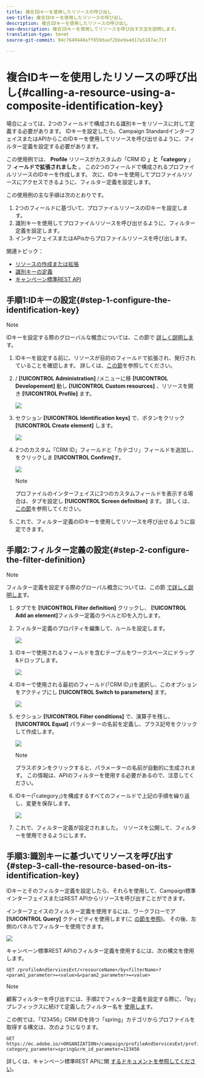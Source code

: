 ```yaml
---
title: 複合IDキーを使用したリソースの呼び出し
seo-title: 複合IDキーを使用したリソースの呼び出し
description: 複合IDキーを使用したリソースの呼び出し
seo-description: 複合IDキーを使用してリソースを呼び出す方法を説明します。
translation-type: tm+mt
source-git-commit: 94c7649448aff859daaf2bbe9a4d17a5187ac71f

---
```



# 複合IDキーを使用したリソースの呼び出し{#calling-a-resource-using-a-composite-identification-key}

場合によっては、2つのフィールドで構成される識別キーをリソースに対して定義する必要があります。 IDキーを設定したら、Campaign StandardインターフェイスまたはAPIからこのIDキーを使用してリソースを呼び出せるように、フィルター定義を設定する必要があります。

この使用例では、 **Profile** リソースがカスタムの「CRM ID **」と「category** 」フ **ィールドで拡張されました** 。 この2つのフィールドで構成されるプロファイルリソースのIDキーを作成します。 次に、IDキーを使用してプロファイルリソースにアクセスできるように、フィルター定義を設定します。

この使用例の主な手順は次のとおりです。

1. 2つのフィールドに基づいて、プロファイルリソースのIDキーを設定します。
1. 識別キーを使用してプロファイルリソースを呼び出せるように、フィルター定義を設定します。
1. インターフェイスまたはAPisからプロファイルリソースを呼び出します。

関連トピック：

* [リソースの作成または拡張](../../developing/using/creating-or-extending-the-resource.md)
* [識別キーの定義](../../developing/using/configuring-the-resource-s-data-structure.md#defining-identification-keys)
* [キャンペーン標準REST API](https://final-docs.campaign.adobe.com/doc/standard/en/api/ACS_API.html)

## 手順1:IDキーの設定{#step-1-configure-the-identification-key}

>[!NOTE]
> IDキーを設定する際のグローバルな概念については、この節で [詳しく説明しま](../../developing/using/configuring-the-resource-s-data-structure.md#defining-identification-keys)す。

1. IDキーを設定する前に、リソースが目的のフィールドで拡張され、発行されていることを確認します。 詳しくは、[この節](../../developing/using/creating-or-extending-the-resource.md)を参照してください。

1. / **[!UICONTROL Administration]** /メニューに移 **[!UICONTROL Developement]** 動し **[!UICONTROL Custom resources]** 、リソースを開き **[!UICONTROL Profile]** ます。

   ![](assets/uc_idkey1.png)

1. セクション **[!UICONTROL Identification keys]** で、ボタンをクリック **[!UICONTROL Create element]** します。

   ![](assets/uc_idkey2.png)

1. 2つのカスタム「CRM ID」フィールドと「カテゴリ」フィールドを追加し、をクリックしま **[!UICONTROL Confirm]**&#x200B;す。

   ![](assets/uc_idkey3.png)

   >[!NOTE]
   > プロファイルのインターフェイスに2つのカスタムフィールドを表示する場合は、タブを設定し **[!UICONTROL Screen definition]** ます。 詳しくは、[この節](../../developing/using/configuring-the-screen-definition.md)を参照してください。

1. これで、フィルター定義のIDキーを使用してリソースを呼び出せるように設定できます。

## 手順2:フィルター定義の設定{#step-2-configure-the-filter-definition}

>[!NOTE]
> フィルター定義を設定する際のグローバル概念については、この節 [で詳しく説明しま](../../developing/using/configuring-filter-definition.md)す。

1. タブでを **[!UICONTROL Filter definition]** クリックし、 **[!UICONTROL Add an element]**&#x200B;フィルター定義のラベルとIDを入力します。

1. フィルター定義のプロパティを編集して、ルールを設定します。

   ![](assets/uc_idkey4.png)

1. IDキーで使用されるフィールドを含むテーブルをワークスペースにドラッグ&amp;ドロップします。

   ![](assets/uc_idkey5.png)

1. IDキーで使用される最初のフィールド(「CRM ID」)を選択し、このオプションをアクティブにし **[!UICONTROL Switch to parameters]** ます。

   ![](assets/uc_idkey6.png)

1. セクション **[!UICONTROL Filter conditions]** で、演算子を残し、 **[!UICONTROL Equal]** パラメーターの名前を定義し、プラス記号をクリックして作成します。

   ![](assets/uc_idkey7.png)

   >[!NOTE]
   > プラスボタンをクリックすると、パラメーターの名前が自動的に生成されます。 この情報は、APIのフィルターを使用する必要があるので、注意してください。

1. IDキー(「category」)を構成するすべてのフィールドで上記の手順を繰り返し、変更を保存します。

   ![](assets/uc_idkey8.png)

1. これで、フィルター定義が設定されました。 リソースを公開して、フィルターを使用できるようにします。

## 手順3:識別キーに基づいてリソースを呼び出す{#step-3-call-the-resource-based-on-its-identification-key}

IDキーとそのフィルター定義を設定したら、それらを使用して、Campaign標準インターフェイスまたはREST APIからリソースを呼び出すことができます。

インターフェイスのフィルター定義を使用するには、ワークフローでア **[!UICONTROL Query]** クティビティを使用します(こ [の節を参照](../../automating/using/query.md))。 その後、左側のパネルでフィルターを使用できます。

![](assets/uc_idkey9.png)

キャンペーン標準REST APIのフィルター定義を使用するには、次の構文を使用します。

```
GET /profileAndServicesExt/<resourceName>/by<filterName>?<param1_parameter>=<value>&<param2_parameter>=<value>
```

>[!NOTE]
>顧客フィルターを呼び出すには、手順2でフィルター定義を設定する際に、「by」プレフィックスに続けて定義したフィルター名を [使用しま](../../developing/using/uc-calling-resource-id-key.md#step-2-configure-the-filter-definition)す。

この例では、「123456」CRM IDを持つ「spring」カテゴリからプロファイルを取得する構文は、次のようになります。

```
GET https://mc.adobe.io/<ORGANIZATION>/campaign/profileAndServicesExt/profile/byidentification_key?category_parameter=spring&crm_id_parameter=123456
```

詳しくは、キャンペーン標準REST APIに関 [するドキュメントを参照してください](https://final-docs.campaign.adobe.com/doc/standard/en/api/ACS_API.html#filtering)。